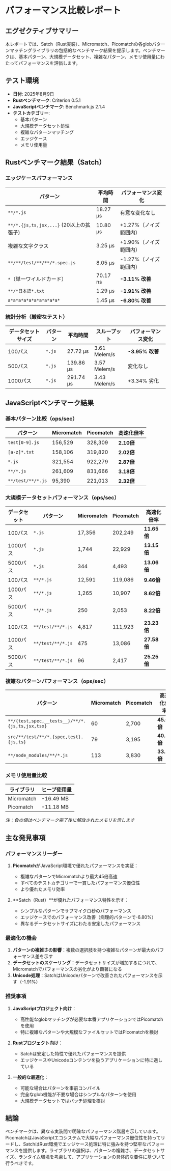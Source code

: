 # パフォーマンス比較レポート

## エグゼクティブサマリー

本レポートでは、Satch（Rust実装）、Micromatch、Picomatchの各globパターンマッチングライブラリの包括的なベンチマーク結果を提示します。ベンチマークは、基本パターン、大規模データセット、複雑なパターン、メモリ使用量にわたってパフォーマンスを評価します。

## テスト環境

- **日付**: 2025年8月9日
- **Rustベンチマーク**: Criterion 0.5.1
- **JavaScriptベンチマーク**: Benchmark.js 2.1.4
- **テストカテゴリー**:
  - 基本パターン
  - 大規模データセット処理
  - 複雑なパターンマッチング
  - エッジケース
  - メモリ使用量

## Rustベンチマーク結果（Satch）

### エッジケースパフォーマンス

| パターン | 平均時間 | パフォーマンス変化 |
|---------|---------|------------------|
| `**/*.js` | 18.27 µs | 有意な変化なし |
| `**/*.{js,ts,jsx,...}` (20以上の拡張子) | 10.80 µs | +1.27%（ノイズ範囲内） |
| 複雑な文字クラス | 3.25 µs | +1.90%（ノイズ範囲内） |
| `**/**/test/**/**/*.spec.js` | 8.05 µs | -1.27%（ノイズ範囲内） |
| `*`（単一ワイルドカード） | 70.17 ns | **-3.11% 改善** |
| `**/*日本語*.txt` | 1.29 µs | **-1.91% 改善** |
| `a*a*a*a*a*a*a*a*a*a*` | 1.45 µs | **-6.80% 改善** |

### 統計分析（厳密なテスト）

| データセットサイズ | パターン | 平均時間 | スループット | パフォーマンス変化 |
|------------------|---------|---------|-------------|------------------|
| 100パス | `*.js` | 27.72 µs | 3.61 Melem/s | **-3.95% 改善** |
| 500パス | `*.js` | 139.86 µs | 3.57 Melem/s | 変化なし |
| 1000パス | `*.js` | 291.74 µs | 3.43 Melem/s | +3.34% 劣化 |

## JavaScriptベンチマーク結果

### 基本パターン比較（ops/sec）

| パターン | Micromatch | Picomatch | 高速化倍率 |
|---------|------------|-----------|-----------|
| `test[0-9].js` | 156,529 | 328,309 | **2.10倍** |
| `[a-z]*.txt` | 158,106 | 319,820 | **2.02倍** |
| `*.js` | 321,554 | 922,279 | **2.87倍** |
| `**/*.js` | 261,609 | 831,666 | **3.18倍** |
| `**/test/**/*.js` | 95,390 | 221,013 | **2.32倍** |

### 大規模データセットパフォーマンス（ops/sec）

| データセット | パターン | Micromatch | Picomatch | 高速化倍率 |
|-------------|---------|------------|-----------|-----------|
| 100パス | `*.js` | 17,356 | 202,249 | **11.65倍** |
| 1000パス | `*.js` | 1,744 | 22,929 | **13.15倍** |
| 5000パス | `*.js` | 344 | 4,493 | **13.06倍** |
| 100パス | `**/*.js` | 12,591 | 119,086 | **9.46倍** |
| 1000パス | `**/*.js` | 1,265 | 10,907 | **8.62倍** |
| 5000パス | `**/*.js` | 250 | 2,053 | **8.22倍** |
| 100パス | `**/test/**/*.js` | 4,817 | 111,923 | **23.23倍** |
| 1000パス | `**/test/**/*.js` | 475 | 13,086 | **27.58倍** |
| 5000パス | `**/test/**/*.js` | 96 | 2,417 | **25.25倍** |

### 複雑なパターンパフォーマンス（ops/sec）

| パターン | Micromatch | Picomatch | 高速化倍率 |
|---------|------------|-----------|-----------|
| `**/{test,spec,__tests__}/**/*.{js,ts,jsx,tsx}` | 60 | 2,700 | **45.04倍** |
| `src/**/test/**/*.{spec,test}.{js,ts}` | 79 | 3,195 | **40.31倍** |
| `**/node_modules/**/*.js` | 113 | 3,830 | **33.77倍** |

### メモリ使用量比較

| ライブラリ | ヒープ使用量 |
|-----------|-------------|
| Micromatch | -16.49 MB |
| Picomatch | -11.18 MB |

*注：負の値はベンチマーク完了後に解放されたメモリを示します*

## 主な発見事項

### パフォーマンスリーダー

1. **Picomatch**がJavaScript環境で優れたパフォーマンスを実証：
   - 複雑なパターンでMicromatchより最大45倍高速
   - すべてのテストカテゴリーで一貫したパフォーマンス優位性
   - より優れたメモリ効率

2. **Satch（Rust）**が優れたパフォーマンス特性を示す：
   - シンプルなパターンでサブマイクロ秒のパフォーマンス
   - エッジケースでのパフォーマンス改善（病理的パターンで-6.80%）
   - 異なるデータセットサイズにわたる安定したパフォーマンス

### 最適化の機会

1. **パターンの複雑さの影響**：複数の選択肢を持つ複雑なパターンが最大のパフォーマンス差を示す
2. **データセットのスケーリング**：データセットサイズが増加するにつれて、Micromatchでパフォーマンスの劣化がより顕著になる
3. **Unicode処理**：SatchはUnicodeパターンで改善されたパフォーマンスを示す（-1.91%）

### 推奨事項

1. **JavaScriptプロジェクト向け**：
   - 高性能なglobマッチングが必要な本番アプリケーションではPicomatchを使用
   - 特に複雑なパターンや大規模なファイルセットではPicomatchを検討

2. **Rustプロジェクト向け**：
   - Satchは安定した特性で優れたパフォーマンスを提供
   - エッジケースやUnicodeコンテンツを扱うアプリケーションに特に適している

3. **一般的な最適化**：
   - 可能な場合はパターンを事前コンパイル
   - 完全なglob機能が不要な場合はシンプルなパターンを使用
   - 大規模データセットではバッチ処理を検討

## 結論

ベンチマークは、異なる実装間で明確なパフォーマンス階層を示しています。PicomatchはJavaScriptエコシステムで大幅なパフォーマンス優位性を持ってリードし、SatchはRust環境でエッジケース処理に特に強みを持つ堅牢なパフォーマンスを提供します。ライブラリの選択は、パターンの複雑さ、データセットサイズ、ランタイム環境を考慮して、アプリケーションの具体的な要件に基づいて行うべきです。